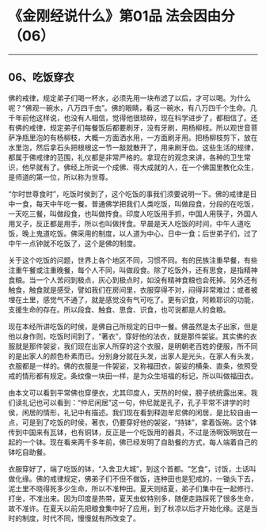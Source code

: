 # 《金刚经说什么》第01品 法会因由分（06）

------

## 06、吃饭穿衣

佛的戒律，规定弟子们喝一杯水，必须先用一块布滤了以后，才可以喝。为什么呢？“佛观一碗水，八万四千虫”。佛的眼睛，看这一碗水，有八万四千个生命。几千年前他这样说，也没有人相信，觉得他很琐碎，现在科学进步了，都相信了。还有佛的戒律，规定弟子们每餐饭后都要刷牙，没有牙刷，用杨柳枝。所以观世音菩萨净瓶里泡的有杨柳枝，大概一方面洒水用，一方面刷牙用。把杨柳枝剪下，放在水里泡，然后拿石头把根根这一节一敲就散开了，用来刷牙齿。这些生活的规律，都属于佛戒律的范围，礼仪都是非常严格的。拿现在的观念来讲，各种的卫生常识，他早就有了。佛经上所说一个成佛、得大成就的人，在一个佛国里教化众生，是师道的第一位，所以称为世尊。

“尔时世尊食时”，吃饭时侯到了，这个吃饭的事我们须要说明一下。佛的戒律是日中一食，每天中午吃一餐。普通佛学把我们人类吃饭，叫做段食，分段的在吃饭，一天吃三餐，叫做段食，也叫做抟食。印度人吃饭用手抓，中国人用筷子，外国人用叉子，反正都是用手，所以也叫做抟食。早晨是天人吃饭的时间，中午人道吃饭，晚上鬼道吃饭。佛采用的制度，以人道为中心，日中一食；后世弟子们，过了中午一点钟就不吃饭了，这个是佛的制度。

关于这个吃饭的问题，世界上各个地区不同，习惯不同。有的民族注重早餐，有些注重午餐或注重晚餐，每个人不同，叫做段食。除了吃饭外，还有思食，是指精神食粮。当一个人苦闷到极点，灰心到极点时，如没有精神食粮也会死掉。另外还有触食，触食就是感受，譬如我们在房间里，衣服穿得不对，闷得非常难过；或者被埋在土里，感觉气不通了，就是感觉没有气可吃了。更有识食，阿赖耶识的功能，支援生命的存在。所以段食、触食、思食、识食，也可说都是人的食粮。

现在本经所讲吃饭的时侯，是佛自己所规定的日中一餐。佛虽然是太子出家，但是他以身作则，吃饭时间到了，“著衣”，穿好他的法衣，就是那件袈娑。其实佛的衣服就是那件袈娑，我们现在出家人所穿的这个衣服，是明朝老百姓的便服，所不同的是出家人的颜色朴素而已。分别身分就在头发，出家人是光头，在家人有头发，衣服都是一样的。佛的衣服是一件袈娑，又称福田衣，袈娑的横条、直条，依照受戒的情形都有规定。条纹像一块田一样，是为众生培福的标记，所以叫做福田衣。

由本文可以看到平常佛也穿便衣，尤其印度人，天热的时侯，膀子统统露出来。我们读礼记也可以看到：“仲尼闲居”这一句，仲尼就是孔子，孔子平常不讲学的时侯，闲居的情形，礼记中有描述。我们现在看到释迦牟尼佛的闲居，是比较自由一点，可是到了吃饭的时侯，著衣，仍要穿好他的袈娑，“持钵”，拿着饭碗。这个钵传到中国来有瓦钵，也有铜钵，反正是一个吃饭用的器具，不过是汤啊饭啊放在一起的一个钵。现在看来两千多年前，佛已经发明了自助餐的方式，每人端着自己的钵吃自助餐。

衣服穿好了，端了吃饭的钵，“入舍卫大城”，到这个首都。“乞食”，讨饭，土话叫做化缘。佛的戒律规定，佛弟子们不但不做饭，连种田也是犯戒的，一锄头下去，泥土里不晓得死多少生命，所以不准种田。夏天则结夏，弟子们集中在一起修行、打坐，不准出来。因为印度是热带，夏天虫蚁特别多，随便走路踩死了很多生命，故不准许。在夏天以前先把粮食集中好了应用，到了秋凉以后才开始化缘。这是当时的制度，时代不同，慢慢就有所改变了。


